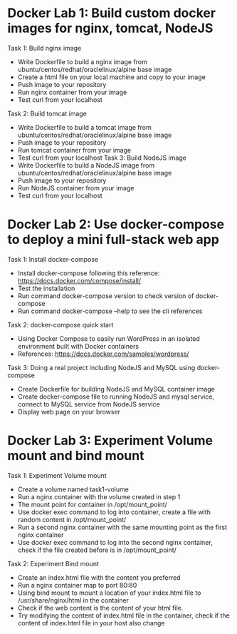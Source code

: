 # Docker Lab 1: Build custom docker images for nginx, tomcat, NodeJS 

Task 1: Build nginx image 
- Write Dockerfile to build a nginx image from ubuntu/centos/redhat/oraclelinux/alpine base image 
- Create a html file on your local machine and copy to your image 
- Push image to your repository 
- Run nginx container from your image 
- Test curl from your localhost 

Task 2: Build tomcat image 
- Write Dockerfile to build a tomcat image from ubuntu/centos/redhat/oraclelinux/alpine base image 
- Push image to your repository 
- Run tomcat container from your image 
- Test curl from your localhost 
Task 3: Build NodeJS image 
- Write Dockerfile to build a NodeJS image from ubuntu/centos/redhat/oraclelinux/alpine base image 
- Push image to your repository 
- Run NodeJS container from your image 
- Test curl from your localhost 
 
# Docker Lab 2: Use docker-compose to deploy a mini full-stack web app 

Task 1: Install docker-compose 
- Install docker-compose following this reference: https://docs.docker.com/compose/install/ 
- Test the installation 
- Run command docker-compose version to check version of docker-compose 
- Run command docker-compose –help to see the cli references 

Task 2: docker-compose quick start 
- Using Docker Compose to easily run WordPress in an isolated environment built with Docker containers 
- References: https://docs.docker.com/samples/wordpress/ 

Task 3: Doing a real project including NodeJS and MySQL using docker-compose 
- Create Dockerfile for building NodeJS and MySQL container image 
- Create docker-compose file to running NodeJS and mysql service, connect to MySQL service from NodeJS service 
- Display web page on your browser 
 
# Docker Lab 3: Experiment Volume mount and bind mount

Task 1: Experiment Volume mount 
- Create a volume named task1-volume 
- Run a nginx container with the volume created in step 1 
- The mount point for container in /opt/mount_point/ 
- Use docker exec command to log into container, create a file with random content in /opt/mount_point/ 
- Run a second nginx container with the same mounting point as the first nginx container 
- Use docker exec command to log into the second nginx container, check if the file created before is in /opt/mount_point/ 

Task 2: Experiment Bind mount 
- Create an index.html file with the content you preferred 
- Run a nginx container map to port 80:80 
- Using bind mount to mount a location of your index.html file to /usr/share/nginx/html in the container 
- Check if the web content is the content of your html file. 
- Try modifying the content of index.html file in the container, check if the content of index.html file in your host also change 
